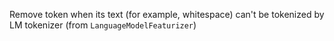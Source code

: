 Remove token when its text (for example, whitespace) can't be tokenized by LM tokenizer (from `LanguageModelFeaturizer`)